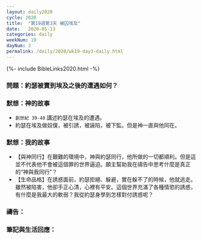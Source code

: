 ```yaml
---
layout: daily2020
cycle: 2020
title:  "第19週第3天 被囚埃及"
date:   2020-05-13
categories: daily
weekNum: 19
dayNum: 3
permalink: /daily/2020/wk19-day3-daily.html
---
```


{%- include BibleLinks2020.html -%}

### 問題：約瑟被賣到埃及之後的遭遇如何？

### 默想：神的故事
+ `創世紀 39-40` 講述約瑟在埃及的遭遇。
+ 約瑟在埃及做奴僕，被引誘，被誣陷，被下監。但是神一直與他同在。

### 默想：我的故事
+ 【與神同行】在艱難的環境中，神與約瑟同行，他所做的一切都順利。但是這並不代表他不會被這個罪的世界逼迫。願主幫助我在禱告中思考什麼是真正的“神與我同行”？
+ 【生命品格】在誘惑面前，約瑟拒絕、躲避，實在躲不了的時候，他就逃走。雖然被陷害，他卻手正心清，心裡有平安。這個世界充滿了各種情慾的誘惑，有什麼是我最大的軟弱？我從約瑟身學到怎樣對付誘惑呢？

### 禱告：

### 筆記與生活回應：

